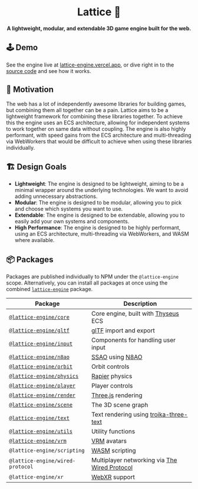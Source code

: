 <div align="center">
  <h1>Lattice 💎</h1>
  <strong>A lightweight, modular, and extendable 3D game engine built for the web.</strong>
</div>

## 🕹️ Demo

See the engine live at [lattice-engine.vercel.app](https://lattice-engine.vercel.app/), or dive right in to the [source code](./examples/src/demos/) and see how it works.

## 🤔 Motivation

The web has a lot of independently awesome libraries for building games, but combining them all together can be a pain. Lattice aims to be a lightweight framework for combining these libraries together. To achieve this the engine uses an ECS architecture, allowing for independent systems to work together on same data without coupling. The engine is also highly performant, with speed gains from the ECS architecture and multi-threading via WebWorkers that would be difficult to achieve when using these libraries individually.

## 🏗️ Design Goals

- **Lightweight**: The engine is designed to be lightweight, aiming to be a minimal wrapper around the underlying technologies. We want to avoid adding unnecessary abstractions.
- **Modular**: The engine is designed to be modular, allowing you to pick and choose which systems you want to use.
- **Extendable**: The engine is designed to be extendable, allowing you to easily add your own systems and components.
- **High Performance**: The engine is designed to be highly performant, using an ECS architecture, multi-threading via WebWorkers, and WASM where available.

## 📦 Packages

Packages are published individually to NPM under the `@lattice-engine` scope. Alternatively, you can install all packages at once using the combined [`lattice-engine`](./packages/lattice-engine) package.

| Package                                         | Description                                                                                                          |
| ----------------------------------------------- | -------------------------------------------------------------------------------------------------------------------- |
| [`@lattice-engine/core`](./packages/core)       | Core engine, built with [Thyseus](https://github.com/JaimeGensler/thyseus) ECS                                       |
| [`@lattice-engine/gltf`](./packages/gltf)       | [glTF](https://github.com/KhronosGroup/glTF) import and export                                                       |
| [`@lattice-engine/input`](./packages/input)     | Components for handling user input                                                                                   |
| [`@lattice-engine/n8ao`](./packages/n8ao)       | [SSAO](https://en.wikipedia.org/wiki/Screen_space_ambient_occlusion) using [N8AO](https://github.com/N8python/n8ao)  |
| [`@lattice-engine/orbit`](./packages/orbit)     | Orbit controls                                                                                                       |
| [`@lattice-engine/physics`](./packages/physics) | [Rapier](https://rapier.rs) physics                                                                                  |
| [`@lattice-engine/player`](./packages/player)   | Player controls                                                                                                      |
| [`@lattice-engine/render`](./packages/render)   | [Three.js](https://threejs.org) rendering                                                                            |
| [`@lattice-engine/scene`](./packages/scene)     | The 3D scene graph                                                                                                   |
| [`@lattice-engine/text`](./packages/text)       | Text rendering using [troika-three-text](https://github.com/protectwise/troika/tree/main/packages/troika-three-text) |
| [`@lattice-engine/utils`](./packages/utils)     | Utility functions                                                                                                    |
| [`@lattice-engine/vrm`](./packages/vrm)         | [VRM](https://vrm.dev/en) avatars                                                                                    |
| `@lattice-engine/scripting`                     | [WASM](https://webassembly.org) scripting                                                                            |
| `@lattice-engine/wired-protocol`                | Multiplayer networking via [The Wired Protocol](https://github.com/wired-protocol/spec)                              |
| `@lattice-engine/xr`                            | [WebXR](https://developer.mozilla.org/en-US/docs/Web/API/WebXR_Device_API) support                                   |
